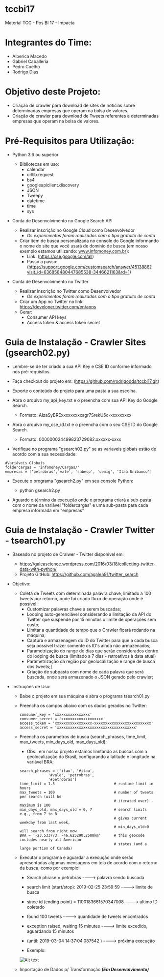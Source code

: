 # tccbi17
Material TCC - Pos BI 17 - Impacta

# Integrantes do Time:
* Alberica Macedo
* Gabriel Caballeria
* Pedro Coelho
* Rodrigo Dias

# Objetivo deste Projeto:
* Criação de crawler para download de sites de notícias sobre determinadas empresas que operam na bolsa de valores.
* Criação de crawler para download de Tweets referentes a determinadas empresas que operam na bolsa de valores.

# Pré-Requisitos para Utilização:
	
* Python 3.6 ou superior
	* Bibliotecas em uso:
		* calendar
		* urllib.request
		* bs4
		* googleapiclient.discovery
		* JSON
		* Tweepy
		* datetime
		* time
		* sys
			
* Conta de Desenvolvimento no Google Search API
	* Realizar inscrição no Google Cloud como Desenvolvedor
		* *Os experimentos foram realizados com o tipo gratuito de conta*
	* Criar item de busca personalizada no console do Google informando o nome do site que você usará de domínio de busca (em nosso exemplo estamos utilizando: www.infomoney.com.br):
		* Link: (https://cse.google.com/all)
		* Passo a passo: (https://support.google.com/customsearch/answer/4513886?visit_id=636858480447685538-3446621163&rd=1)

* Conta de Desenvolvimento no Twitter
	* Realizar inscrição no Twitter como Desenvolvedor
		* *Os experimentos foram realizados com o tipo gratuito de conta*
	* Criar um App no Twitter no link: https://developer.twitter.com/en/apps
	* Gerar:
		* Consumer API keys
		* Access token & access token secret
	
# Guia de Instalação - Crawler Sites (gsearch02.py)

* Lembre-se de ter criado a sua API Key e CSE ID conforme informado nos pré-requisitos.

* Faça checkout do projeto em:
(https://github.com/rodrigodds/tccbi17.git)

* Exporte o conteúdo do projeto para uma pasta a sua escolha.

* Abra o arquivo my_api_key.txt e o preencha com sua API Key do Google Search.
	* Formato: AIzaSyBRExxxxxxxxxagr7SrekU5c-xxxxxxxxx

* Abra o arquivo my_cse_id.txt e o preencha com o seu CSE ID do Google Search.
	* Formato: 000000024499823729082:xxxxxx-xxxx

* Verifique no programa "gsearch02.py" se as variaveis globais estão de acordo com a sua necessidade:

```
#Variáveis Globais
foldercargas = 'infomoney/Cargas/'
empresas = ['petrobras','vale', 'sabesp', 'cemig', 'Itaú Unibanco']
```

* Execute o programa "gsearch2.py" em seu console Python:
	* python gsearch2.py

* Aguardo o término da execução onde o programa criará a sub-pasta com o nome da variável "foldercargas" e uma sub-pasta para cada empresa informada em "empresas"


# Guia de Instalação - Crawler Twitter - tsearch01.py

* Baseado no projeto de Cralwer - Twitter disponível em:
	* https://galeascience.wordpress.com/2016/03/18/collecting-twitter-data-with-python/ 
	* Projeto GitHub: https://github.com/agalea91/twitter_search

* Objetivo:
	* Coleta de Tweets com determinada palavra chave, limitado a 100 tweets por retorno, onde foi criado fluxo de operação onde é possível:
		* Customizar palavras chave a serem buscadas;
		* Looping auto-gerenciável considerando a limitação da API do Twitter que suspende por 15 minutos o limite de operações sem custo;
		* Limitar a quantidade de tempo que o Crawler ficará rodando na máquina;
		* Captura e armazenagem do ID do Twitter para que a cada busca seja possível trazer somente os ID's ainda não armazenados;
		* Parametrização do range de dias que serão considerados dentro do looping de busca (limitado a 7 dias - retroativos à data atual)
		* Parametrização da região por geolocalização e range de busca dos tweets;]
		* Criação de subpasta com nome de cada palavra que será buscada, onde será armazenado o JSON gerado pelo crawler;

* Instruções de Uso:
	* Baixe o projeto em sua máquina e abra o programa tsearch01.py

	* Preencha os campos abaixo com os dados gerados no Twitter:

		```	
	    consumer_key = 'xxxxxxxxxxxxxxxx'
    	consumer_secret = 'xxxxxxxxxxxxxxxxxxx'
    	access_token = 'xxxxxxxxxxxxxxxxx-xxxxxxxxxxxxxxxxxxxxxxxxxx'
    	access_secret = 'xxxxxxxxxxxxxxxxxxxxxxxxxxxxxxxxxxxx'
		```

	* Preencha os parametros de busca (search_phrases, time_limit, max_tweets, min_days_old, max_days_old):
		* Obs.: em nosso projeto estamos limitando as buscas com a geolocalização do Brasil, configurando a latitude e longitude na variável BRA;


		```
	    search_phrases = ['itau', '#itau', 
                     '#vale', 'petrobras',
                     '#petrobras']
    	time_limit = 1.5                           # runtime limit in hours
    	max_tweets = 100                           # number of tweets per search (will be
        	                                       # iterated over) - maximum is 100
    	min_days_old, max_days_old = 0, 7          # search limits e.g., from 7 to 8
                	                               # gives current weekday from last week,
            	                                   # min_days_old=0 will search from right now
    	BRA = '-23.533773, -46.625290,2500km'      # this geocode includes nearly all American
        	                                       # states (and a large portion of Canada)
		```												   

	* Executar o programa e aguardar a execução onde serão apresentadas algumas mensagens em tela de acordo com o retorno da busca, como por exemplo:

		* Search phrase = petrobras   ----> palavra sendo buscada
		* search limit (start/stop): 2019-02-25 23:59:59     ----> limite de busca
		* since id (ending point) = 1100183661570347008     ----> ultimo ID coletado
		* found 100 tweets    ----> quantidade de tweets encontrados
		* exception raised, waiting 15 minutes      ----> limite excedido, aguardando 15 minutos
		* (until: 2019-03-04 14:37:04.087542 )      ----> próxima execução

		* Exemplo:

		![Alt text](https://github.com/rodrigodds/tccbi17/blob/master/images/img-search-json.JPG?raw=true "Exemplo Exportação")

	* Importação de Dados p/ Transformação ***(Em Desenvolvimento)***	